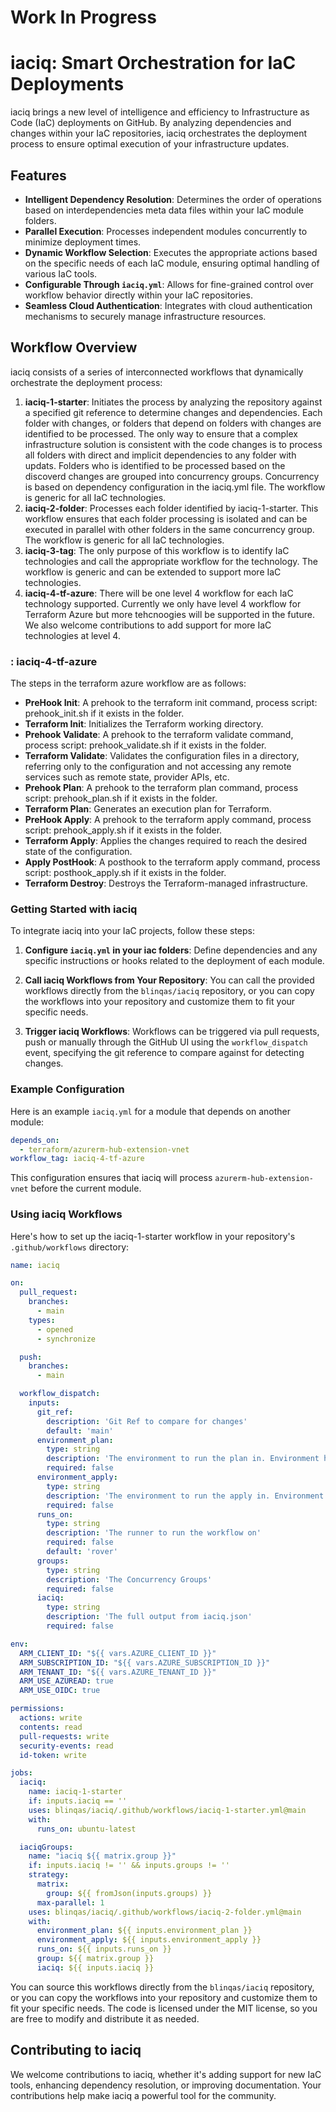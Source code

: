 # Work In Progress
# iaciq: Smart Orchestration for IaC Deployments

iaciq brings a new level of intelligence and efficiency to Infrastructure as Code (IaC) deployments on GitHub. By analyzing dependencies and changes within your IaC repositories, iaciq orchestrates the deployment process to ensure optimal execution of your infrastructure updates.

## Features

- **Intelligent Dependency Resolution**: Determines the order of operations based on interdependencies meta data files within your IaC module folders.
- **Parallel Execution**: Processes independent modules concurrently to minimize deployment times.
- **Dynamic Workflow Selection**: Executes the appropriate actions based on the specific needs of each IaC module, ensuring optimal handling of various IaC tools.
- **Configurable Through `iaciq.yml`**: Allows for fine-grained control over workflow behavior directly within your IaC repositories.
- **Seamless Cloud Authentication**: Integrates with cloud authentication mechanisms to securely manage infrastructure resources.

## Workflow Overview

iaciq consists of a series of interconnected workflows that dynamically orchestrate the deployment process:

1. **iaciq-1-starter**: Initiates the process by analyzing the repository against a specified git reference to determine changes and dependencies. Each folder with changes, or folders that depend on folders with changes are identified to be processed. The only way to ensure that a complex infrastructure solution is consistent with the code changes is to process all folders with direct and implicit dependencies to any folder with updats. Folders who is identified to be processed based on the discoverd changes are grouped into concurrency groups. Concurrency is based on dependency configuration in the iaciq.yml file. The workflow is generic for all IaC technologies.
2. **iaciq-2-folder**: Processes each folder identified by iaciq-1-starter. This workflow ensures that each folder processing is isolated and can be executed in parallel with other folders in the same concurrency group. The workflow is generic for all IaC technologies.
3. **iaciq-3-tag**: The only purpose of this workflow is to identify IaC technologies and call the appropriate workflow for the technology. The workflow is generic and can be extended to support more IaC technologies.
4. **iaciq-4-tf-azure**: There will be one level 4 workflow for each IaC technology supported. Currently we only have level 4 workflow for Terraform Azure but more tehcnoogies will be supported in the future. We also welcome contributions to add support for more IaC technologies at level 4.

### : iaciq-4-tf-azure
The steps in the terraform azure workflow are as follows:  
- **PreHook Init**: A prehook to the terraform init command, process script: prehook_init.sh if it exists in the folder.
- **Terraform Init**: Initializes the Terraform working directory.
- **Prehook Validate**: A prehook to the terraform validate command, process script: prehook_validate.sh if it exists in the folder.
- **Terraform Validate**: Validates the configuration files in a directory, referring only to the configuration and not accessing any remote services such as remote state, provider APIs, etc.
- **Prehook Plan**: A prehook to the terraform plan command, process script: prehook_plan.sh if it exists in the folder.
- **Terraform Plan**: Generates an execution plan for Terraform.
- **PreHook Apply**: A prehook to the terraform apply command, process script: prehook_apply.sh if it exists in the folder.
- **Terraform Apply**: Applies the changes required to reach the desired state of the configuration.
- **Apply PostHook**: A posthook to the terraform apply command, process script: posthook_apply.sh if it exists in the folder.
- **Terraform Destroy**: Destroys the Terraform-managed infrastructure.


### Getting Started with iaciq

To integrate iaciq into your IaC projects, follow these steps:

1. **Configure `iaciq.yml` in your iac folders**: Define dependencies and any specific instructions or hooks related to the deployment of each module.

2. **Call iaciq Workflows from Your Repository**: You can call the provided workflows directly from the `blinqas/iaciq` repository, or you can copy the workflows into your repository and customize them to fit your specific needs.

3. **Trigger iaciq Workflows**: Workflows can be triggered via pull requests, push or manually through the GitHub UI using the `workflow_dispatch` event, specifying the git reference to compare against for detecting changes.

### Example Configuration

Here is an example `iaciq.yml` for a module that depends on another module:

```yaml
depends_on:
  - terraform/azurerm-hub-extension-vnet
workflow_tag: iaciq-4-tf-azure
```

This configuration ensures that iaciq will process `azurerm-hub-extension-vnet` before the current module.

### Using iaciq Workflows

Here's how to set up the iaciq-1-starter workflow in your repository's `.github/workflows` directory:

```yaml
name: iaciq

on:
  pull_request:
    branches:
      - main
    types:
      - opened
      - synchronize

  push:
    branches:
      - main

  workflow_dispatch:
    inputs:
      git_ref:
        description: 'Git Ref to compare for changes'
        default: 'main'
      environment_plan:
        type: string
        description: 'The environment to run the plan in. Environment holds the ARM and TF variables for the plan and init actions'
        required: false
      environment_apply:
        type: string
        description: 'The environment to run the apply in. Environment holds the ARM and TF variables for the apply actions'
        required: false
      runs_on:
        type: string
        description: 'The runner to run the workflow on'
        required: false
        default: 'rover'
      groups:
        type: string
        description: 'The Concurrency Groups'
        required: false
      iaciq:
        type: string
        description: 'The full output from iaciq.json'
        required: false

env:
  ARM_CLIENT_ID: "${{ vars.AZURE_CLIENT_ID }}"
  ARM_SUBSCRIPTION_ID: "${{ vars.AZURE_SUBSCRIPTION_ID }}"
  ARM_TENANT_ID: "${{ vars.AZURE_TENANT_ID }}"
  ARM_USE_AZUREAD: true
  ARM_USE_OIDC: true

permissions:
  actions: write
  contents: read
  pull-requests: write
  security-events: read
  id-token: write

jobs:
  iaciq:
    name: iaciq-1-starter
    if: inputs.iaciq == ''
    uses: blinqas/iaciq/.github/workflows/iaciq-1-starter.yml@main
    with:
      runs_on: ubuntu-latest

  iaciqGroups:
    name: "iaciq ${{ matrix.group }}"
    if: inputs.iaciq != '' && inputs.groups != ''
    strategy:
      matrix:
        group: ${{ fromJson(inputs.groups) }}
      max-parallel: 1
    uses: blinqas/iaciq/.github/workflows/iaciq-2-folder.yml@main
    with:      
      environment_plan: ${{ inputs.environment_plan }}
      environment_apply: ${{ inputs.environment_apply }}
      runs_on: ${{ inputs.runs_on }}
      group: ${{ matrix.group }}
      iaciq: ${{ inputs.iaciq }}

```

You can source this workflows directly from the `blinqas/iaciq` repository, or you can copy the workflows into your repository and customize them to fit your specific needs. The code is licensed under the MIT license, so you are free to modify and distribute it as needed.

## Contributing to iaciq

We welcome contributions to iaciq, whether it's adding support for new IaC tools, enhancing dependency resolution, or improving documentation. Your contributions help make iaciq a powerful tool for the community.
```
